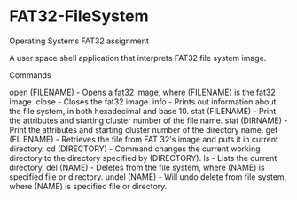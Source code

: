 # FAT32-FileSystem
Operating Systems FAT32 assignment

A user space shell application that interprets FAT32 file system image.

Commands

open (FILENAME)	- Opens a fat32 image, where (FILENAME) is the fat32 image.
close	- Closes the fat32 image.
info -	Prints out information about the file system, in both hexadecimal and base 10.
stat (FILENAME)	- Print the attributes and starting cluster number of the file name.
stat (DIRNAME) -	Print the attributes and starting cluster number of the directory name.
get (FILENAME) -	Retrieves the file from FAT 32's image and puts it in current directory.
cd (DIRECTORY) -	Command changes the current working directory to the directory specified by (DIRECTORY).
ls	- Lists the current directory.
del (NAME)	- Deletes from the file system, where (NAME) is specified file or directory.
undel (NAME)	- Will undo delete from file system, where (NAME) is specified file or directory.
